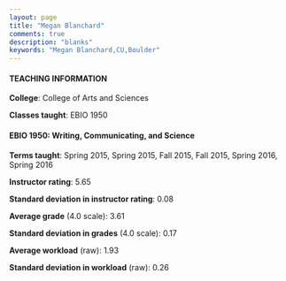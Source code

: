 ```yaml
---
layout: page
title: "Megan Blanchard" 
comments: true
description: "blanks"
keywords: "Megan Blanchard,CU,Boulder"
---
```

<head>
<script src="https://ajax.googleapis.com/ajax/libs/jquery/2.1.3/jquery.min.js"></script>
<script src="https://dl.dropboxusercontent.com/s/pc42nxpaw1ea4o9/highcharts.js?dl=0"></script>
<!-- <script src="../assets/js/highcharts.js"></script> -->
<style type="text/css">@font-face {
	font-family: "Bebas Neue";
	src: url(https://www.filehosting.org/file/details/544349/BebasNeue Regular.otf) format("opentype");
	}
	h1.Bebas { 
		font-family: "Bebas Neue", Verdana, Tahoma;
	}
</style>
</head>
	   
#### TEACHING INFORMATION

**College**: College of Arts and Sciences

**Classes taught**: EBIO 1950

#### EBIO 1950: Writing, Communicating, and Science

**Terms taught**: Spring 2015, Spring 2015, Fall 2015, Fall 2015, Spring 2016, Spring 2016

**Instructor rating**: 5.65

**Standard deviation in instructor rating**: 0.08

**Average grade** (4.0 scale): 3.61

**Standard deviation in grades** (4.0 scale): 0.17

**Average workload** (raw): 1.93

**Standard deviation in workload** (raw): 0.26

